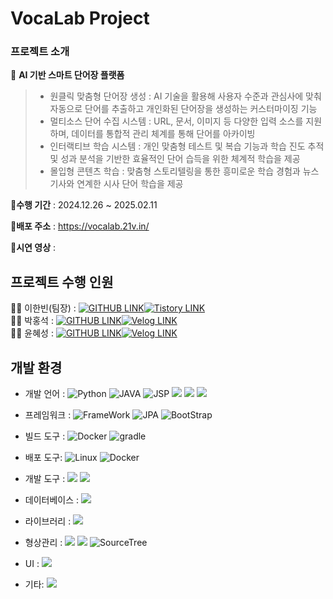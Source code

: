 # VocaLab Project

### 프로젝트 소개

🌟 <b>AI 기반 스마트 단어장 플랫폼</b><br/>
 > - 원클릭 맞춤형 단어장 생성 : AI 기술을 활용해 사용자 수준과 관심사에 맞춰 자동으로 단어를 추출하고 개인화된 단어장을 생성하는 커스터마이징 기능<br/>
 > - 멀티소스 단어 수집 시스템 : URL, 문서, 이미지 등 다양한 입력 소스를 지원하며, 데이터를 통합적 관리 체계를 통해 단어를 아카이빙<br/>
 > - 인터랙티브 학습 시스템 : 개인 맞춤형 테스트 및 복습 기능과 학습 진도 추적 및 성과 분석을 기반한 효율적인 단어 습득을 위한 체계적 학습을 제공<br/>
 > - 몰입형 콘텐츠 학습 : 맞춤형 스토리텔링을 통한 흥미로운 학습 경험과 뉴스 기사와 연계한 시사 단어 학습을 제공<br/>

<b>📌수행 기간</b> : 2024.12.26 ~ 2025.02.11

<b>📌배포 주소</b> : https://vocalab.21v.in/

<b>📌시연 영상</b> : <!-- 예시 [![Video Label](http://img.youtube.com/vi/1rwYc-_ZuvE/0.jpg)](https://youtu.be/1rwYc-_ZuvE) --> <br/>

## 프로젝트 수행 인원
 👨‍💻 이한빈(팀장) : [<img alt="GITHUB LINK" src="https://img.shields.io/badge/github-181717?style=flat&logo=github&logoColor=white"/>](https://github.com/Dev21V)[<img alt="Tistory LINK" src="https://img.shields.io/badge/tistory-eb531f?style=flat&logo=tistory&logoColor=white"/>](https://dev21v.tistory.com/) <br />
 🧑‍💻 박홍석 : [<img alt="GITHUB LINK" src="https://img.shields.io/badge/github-181717?style=flat&logo=github&logoColor=white"/>](https://github.com/Seok7975)[<img alt="Velog LINK" src="https://img.shields.io/badge/velog-20C997?style=flat&logo=velog&logoColor=white"/>](https://velog.io/@seok7975/posts)<br />
 👩‍💻 윤혜성 : [<img alt="GITHUB LINK" src="https://img.shields.io/badge/github-181717?style=flat&logo=github&logoColor=white"/>](https://github.com/s2ongYoon)[<img alt="Velog LINK" src="https://img.shields.io/badge/velog-20C997?style=flat&logo=velog&logoColor=white"/>](https://velog.io/@comete_yoon/posts)<br />

## 개발 환경
- 개발 언어 : <img alt="Python" src ="https://img.shields.io/badge/Python-3776AB.svg?&style=flat&logo=Python&logoColor=white"/> <img alt="JAVA" src="https://img.shields.io/badge/Java-007396?style=flat&logo=oracle&logoColor=white" /> <img alt="JSP" src="https://img.shields.io/badge/JSP-FF7200?style=flat&logo=eclipseide&logoColor=white"/> <img src="https://img.shields.io/badge/JavaScript-F7DF1E?style=flat&logo=JavaScript&logoColor=black" /> <img src="https://img.shields.io/badge/HTML5-E34F26?style=flat&logo=html5&logoColor=white"/> <img src="https://img.shields.io/badge/CSS3-1572B6?style=flat&logo=CSS3&logoColor=white" />
  
- 프레임워크 : <img alt="FrameWork" src="https://img.shields.io/badge/Spring Boot-6DB33F?style=flat&logo=springboot&logoColor=white"/> <img alt="JPA" src="https://img.shields.io/badge/JPA-59666C?style=flat&logo=hibernate&logoColor=white" /> <img alt="BootStrap" src="https://img.shields.io/badge/BootStrap:5.3.0-7952B3?style=flat&logo=bootstrap&logoColor=white" />

- 빌드 도구 : <img alt="Docker" src="https://img.shields.io/badge/Docker-2496ED?style=flat&logo=Docker&logoColor=white"/> <img alt="gradle" src="https://img.shields.io/badge/Gradle-02303A?style=flat&logo=Gradle&logoColor=white"/>

- 배포 도구: <img alt="Linux" src="https://img.shields.io/badge/Linux-FCC624?style=flat&logo=Linux&logoColor=black"/> <img alt="Docker" src="https://img.shields.io/badge/Docker-2496ED?style=flat&logo=Docker&logoColor=white"/> 

- 개발 도구 : <img src="https://img.shields.io/badge/IntelliJIDEA-000000?style=flat&logo=intellijidea&logoColor=white"/> <img src="https://img.shields.io/badge/Visual Studio Code-007ACC?style=flat&logo=visualstudiocode&logoColor=white"/>

- 데이터베이스 : <img src="https://img.shields.io/badge/MySQL-4479A1?style=flat&logo=mysql&logoColor=white" />

- 라이브러리 : <img src="https://img.shields.io/badge/jQuery-0769AD?style=flat&logo=jquery&logoColor=white" />

- 형상관리 : <img src="https://img.shields.io/badge/Git-000000?style=flat&logo=git&logoColor=white" /> <img src="https://img.shields.io/badge/GitHub-000000?style=flat&logo=github&logoColor=white" /> <img  alt="SourceTree" src="https://img.shields.io/badge/SourceTree-0052CC?style=flat&logo=sourcetree&logoColor=white" />

- UI : <img src="https://img.shields.io/badge/Figma-F05032?style=flat&logo=figma&logoColor=white" />

- 기타: <img src="https://img.shields.io/badge/Gemini API-8E75B2?style=flat&logo=google gemini&logoColor=white" />

<!--
## VocaLab 주요 기능

### 회원가입/회원탈퇴
> - 
> - 
> - 
### 아이디/비밀번호 찾기
> - 
> - 
> - 
### 로그인
> - 
> - 
> - 
### 메인
> - 
> - 
> - 
### 단어
> - 
> - 
> - 
### 단어장
> - 
> - 
> - 
### 컨텐츠
> - 
> - 
> - 
### 마이페이지
> - 
> - 
> - 
### 게시판
> - 
> - 
> - 

-->

